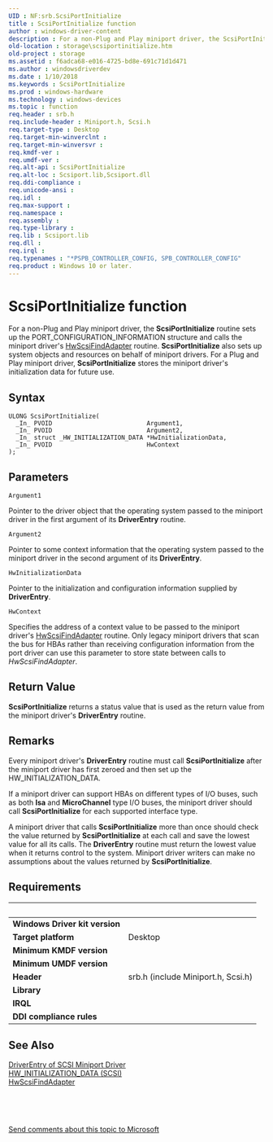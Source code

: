 ```yaml
---
UID : NF:srb.ScsiPortInitialize
title : ScsiPortInitialize function
author : windows-driver-content
description : For a non-Plug and Play miniport driver, the ScsiPortInitialize routine sets up the PORT_CONFIGURATION_INFORMATION structure and calls the miniport driver's HwScsiFindAdapter routine.
old-location : storage\scsiportinitialize.htm
old-project : storage
ms.assetid : f6adca68-e016-4725-bd8e-691c71d1d471
ms.author : windowsdriverdev
ms.date : 1/10/2018
ms.keywords : ScsiPortInitialize
ms.prod : windows-hardware
ms.technology : windows-devices
ms.topic : function
req.header : srb.h
req.include-header : Miniport.h, Scsi.h
req.target-type : Desktop
req.target-min-winverclnt : 
req.target-min-winversvr : 
req.kmdf-ver : 
req.umdf-ver : 
req.alt-api : ScsiPortInitialize
req.alt-loc : Scsiport.lib,Scsiport.dll
req.ddi-compliance : 
req.unicode-ansi : 
req.idl : 
req.max-support : 
req.namespace : 
req.assembly : 
req.type-library : 
req.lib : Scsiport.lib
req.dll : 
req.irql : 
req.typenames : "*PSPB_CONTROLLER_CONFIG, SPB_CONTROLLER_CONFIG"
req.product : Windows 10 or later.
---
```



# ScsiPortInitialize function
For a non-Plug and Play miniport driver, the <b>ScsiPortInitialize</b> routine sets up the PORT_CONFIGURATION_INFORMATION structure and calls the miniport driver's <a href="https://msdn.microsoft.com/library/windows/hardware/ff557300">HwScsiFindAdapter</a> routine. <b>ScsiPortInitialize</b> also sets up system objects and resources on behalf of miniport drivers. For a Plug and Play miniport driver, <b>ScsiPortInitialize</b> stores the miniport driver's initialization data for future use.

## Syntax

````
ULONG ScsiPortInitialize(
  _In_ PVOID                          Argument1,
  _In_ PVOID                          Argument2,
  _In_ struct _HW_INITIALIZATION_DATA *HwInitializationData,
  _In_ PVOID                          HwContext
);
````

## Parameters

`Argument1`

Pointer to the driver object that the operating system passed to the miniport driver in the first argument of its <b>DriverEntry</b> routine.

`Argument2`

Pointer to some context information that the operating system passed to the miniport driver in the second argument of its <b>DriverEntry</b>.

`HwInitializationData`

Pointer to the initialization and configuration information supplied by <b>DriverEntry</b>.

`HwContext`

Specifies the address of a context value to be passed to the miniport driver's <a href="https://msdn.microsoft.com/library/windows/hardware/ff557300">HwScsiFindAdapter</a> routine. Only legacy miniport drivers that scan the bus for HBAs rather than receiving configuration information from the port driver can use this parameter to store state between calls to <i>HwScsiFindAdapter</i>.


## Return Value

<b>ScsiPortInitialize</b> returns a status value that is used as the return value from the miniport driver's <b>DriverEntry</b> routine.

## Remarks

Every miniport driver's <b>DriverEntry</b> routine must call <b>ScsiPortInitialize</b> after the miniport driver has first zeroed and then set up the HW_INITIALIZATION_DATA.

If a miniport driver can support HBAs on different types of I/O buses, such as both <b>Isa</b> and <b>MicroChannel</b> type I/O buses, the miniport driver should call <b>ScsiPortInitialize</b> for each supported interface type.

A miniport driver that calls <b>ScsiPortInitialize</b> more than once should check the value returned by <b>ScsiPortInitialize</b> at each call and save the lowest value for all its calls. The <b>DriverEntry</b> routine must return the lowest value when it returns control to the system. Miniport driver writers can make no assumptions about the values returned by <b>ScsiPortInitialize</b>.

## Requirements
| &nbsp; | &nbsp; |
| ---- |:---- |
| **Windows Driver kit version** |  |
| **Target platform** | Desktop |
| **Minimum KMDF version** |  |
| **Minimum UMDF version** |  |
| **Header** | srb.h (include Miniport.h, Scsi.h) |
| **Library** |  |
| **IRQL** |  |
| **DDI compliance rules** |  |

## See Also

<dl>
<dt>
<a href="https://msdn.microsoft.com/library/windows/hardware/ff552654">DriverEntry of SCSI Miniport Driver</a>
</dt>
<dt>
<a href="..\storport\ns-storport-_hw_initialization_data.md">HW_INITIALIZATION_DATA (SCSI)</a>
</dt>
<dt>
<a href="https://msdn.microsoft.com/library/windows/hardware/ff557300">HwScsiFindAdapter</a>
</dt>
</dl>
 

 

<a href="mailto:wsddocfb@microsoft.com?subject=Documentation%20feedback [storage\storage]:%20ScsiPortInitialize routine%20 RELEASE:%20(1/10/2018)&amp;body=%0A%0APRIVACY STATEMENT%0A%0AWe use your feedback to improve the documentation. We don't use your email address for any other purpose, and we'll remove your email address from our system after the issue that you're reporting is fixed. While we're working to fix this issue, we might send you an email message to ask for more info. Later, we might also send you an email message to let you know that we've addressed your feedback.%0A%0AFor more info about Microsoft's privacy policy, see http://privacy.microsoft.com/en-us/default.aspx." title="Send comments about this topic to Microsoft">Send comments about this topic to Microsoft</a>